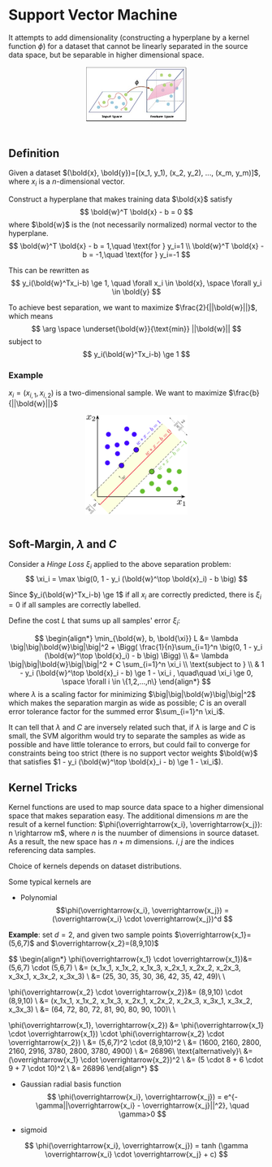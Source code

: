 # Support Vector Machine

It attempts to add dimensionality (constructing a hyperplane by a kernel function $\phi$) for a dataset that cannot be linearly separated in the source data space, but be separable in higher dimensional space.

<div style="display: flex; justify-content: center;">
      <img src="imgs/svm.png" width="40%" height="40%" alt="svm" />
</div>
</br>

## Definition

Given a dataset $(\bold{x}, \bold{y})=[(x_1, y_1), (x_2, y_2), ..., (x_m, y_m)]$, where $x_i$ is a $n$-dimensional vector.

Construct a hyperplane that makes training data $\bold{x}$ satisfy
$$
\bold{w}^T \bold{x} - b = 0
$$
where $\bold{w}$  is the (not necessarily normalized) normal vector to the hyperplane.
$$
\bold{w}^T \bold{x} - b = 1,\quad \text{for } y_i=1
\\
\bold{w}^T \bold{x} - b = -1,\quad \text{for } y_i=-1
$$

This can be rewritten as
$$
y_i(\bold{w}^Tx_i-b) \ge 1, \quad \forall x_i \in \bold{x}, \space \forall y_i \in \bold{y}
$$

To achieve best separation, we want to maximize $\frac{2}{||\bold{w}||}$, which means
$$
\arg \space \underset{\bold{w}}{\text{min}} ||\bold{w}||
$$
subject to
$$
y_i(\bold{w}^Tx_i-b) \ge 1
$$

### Example

$x_i = (x_{i,1}, x_{i,2})$ is a two-dimensional sample. We want to maximize $\frac{b}{||\bold{w}||}$

<div style="display: flex; justify-content: center;">
      <img src="imgs/svm_theory.png" width="40%" height="40%" alt="svm_theory" />
</div>
</br>

## Soft-Margin, $\lambda$ and $C$

Consider a *Hinge Loss* $\xi_i$ applied to the above separation problem:
$$
\xi_i = 
\max \big(0, 1 - y_i (\bold{w}^\top \bold{x}_i) - b \big)
$$

Since $y_i(\bold{w}^Tx_i-b) \ge 1$ if all $x_i$ are correctly predicted,  there is $\xi_i = 0$ if all samples are correctly labelled.

Define the cost $L$ that sums up all samples' error $\xi_i$:

$$
\begin{align*}
\min_{\bold{w}, b, \bold{\xi}}
L &= 
    \lambda \big|\big|\bold{w}\big|\big|^2 +
    \Bigg( 
    \frac{1}{n}\sum_{i=1}^n \big(0, 1 - y_i (\bold{w}^\top \bold{x}_i) - b \big) 
    \Bigg)
\\ &=
    \lambda \big|\big|\bold{w}\big|\big|^2 +
    C \sum_{i=1}^n \xi_i
\\ \text{subject to } 
\\ &
1 - y_i (\bold{w}^\top \bold{x}_i - b) \ge 1 - \xi_i
, \quad\quad
\xi_i \ge 0, \space \forall i \in \{1,2,...,n\}
\end{align*}
$$
where $\lambda$ is a scaling factor for minimizing $\big|\big|\bold{w}\big|\big|^2$ which makes the separation margin as wide as possible; $C$ is an overall error tolerance factor for the summed error $\sum_{i=1}^n \xi_i$.

It can tell that $\lambda$ and $C$ are inversely related such that, 
if $\lambda$ is large and $C$ is small, the SVM algorithm would try to separate the samples as wide as possible and have little tolerance to errors, but could fail to converge for constraints being too strict (there is no support vector weights $\bold{w}$ that satisfies $1 - y_i (\bold{w}^\top \bold{x}_i - b) \ge 1 - \xi_i$).


## Kernel Tricks

Kernel functions are used to map source data space to a higher dimensional space that makes separation easy. The additional dimensions $m$ are the result of a kernel function: $\phi(\overrightarrow{x_i}, \overrightarrow{x_j}): n \rightarrow m$, where $n$ is the nuumber of dimensions in source dataset. As a result, the new space has $n+m$ dimensions. $i, j$ are the indices referencing data samples.

Choice of kernels depends on dataset distributions.

Some typical kernels are

* Polynomial
$$\phi(\overrightarrow{x_i}, \overrightarrow{x_j}) = (\overrightarrow{x_i} \cdot \overrightarrow{x_j})^d
$$

**Example**: set $d=2$, and given two sample points $\overrightarrow{x_1}=(5,6,7)$ and $\overrightarrow{x_2}=(8,9,10)$

$$
\begin{align*}
\phi(\overrightarrow{x_1} \cdot \overrightarrow{x_1})&=
(5,6,7) \cdot (5,6,7)
\\ &=
(x_1x_1, x_1x_2, x_1x_3, x_2x_1, x_2x_2, x_2x_3, x_3x_1, x_3x_2, x_3x_3)
\\ &=
(25, 30, 35, 30, 36, 42, 35, 42, 49)\\
\\

\phi(\overrightarrow{x_2} \cdot \overrightarrow{x_2})&=
(8,9,10) \cdot (8,9,10)
\\ &=
(x_1x_1, x_1x_2, x_1x_3, x_2x_1, x_2x_2, x_2x_3, x_3x_1, x_3x_2, x_3x_3)
\\ &=
(64, 72, 80, 72, 81, 90, 80, 90, 100)\\
\\

\phi(\overrightarrow{x_1}, \overrightarrow{x_2})
 &=
\phi(\overrightarrow{x_1} \cdot \overrightarrow{x_1}) \cdot \phi(\overrightarrow{x_2} \cdot \overrightarrow{x_2})
\\ &=
(5,6,7)^2 \cdot (8,9,10)^2
\\ &=
(1600, 2160, 2800, 2160, 2916, 3780, 2800, 3780, 4900)
\\ &=
26896\\ \text{alternatively}\\ &=
(\overrightarrow{x_1} \cdot \overrightarrow{x_2})^2
\\ &=
(5 \cdot 8 + 6 \cdot 9 + 7 \cdot 10)^2
\\ &=
26896
\end{align*}
$$

* Gaussian radial basis function
$$
\phi(\overrightarrow{x_i}, \overrightarrow{x_j}) = e^{-\gamma||\overrightarrow{x_i} - \overrightarrow{x_j}||^2}, \quad \gamma>0
$$

* sigmoid

$$
\phi(\overrightarrow{x_i}, \overrightarrow{x_j}) = tanh (\gamma \overrightarrow{x_i} \cdot \overrightarrow{x_j} + c)
$$